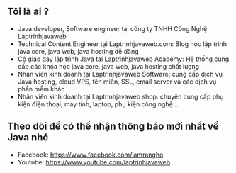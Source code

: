 ## Tôi là ai ?
- Java developer, Software engineer tại công ty TNHH Công Nghệ Laptrinhjavaweb
- Technical Content Engineer tại Laptrinhjavaweb.com: Blog học lập trình java core, java web, java hosting dễ dàng
- Cô giáo dạy lập trình Java tại Laptrinhjavaweb Academy: Hệ thống cung cấp các khóa học java core, java web, java hosting chất lượng
- Nhân viên kinh doanh tại Laptrinhjavaweb Software: cung cấp dịch vụ Java hosting, cloud VPS, tên miền, SSL, email server và các dịch vụ phần mềm khác
- Nhân viên kinh doanh tại Laptrinhjavaweb shop: chuyên cung cấp phụ kiện điện thoại, máy tính, laptop, phụ kiện công nghệ ...

## Theo dõi để có thể nhận thông báo mới nhất về Java nhé
- Facebook: https://www.facebook.com/lamrangho
- Youtube: https://www.youtube.com/laptrinhjavaweb

<!--
**truonglam-laptrinhjavaweb/truonglam-laptrinhjavaweb** is a ✨ _special_ ✨ repository because its `README.md` (this file) appears on your GitHub profile.

Here are some ideas to get you started:

- 🔭 I’m currently working on ...
- 🌱 I’m currently learning ...
- 👯 I’m looking to collaborate on ...
- 🤔 I’m looking for help with ...
- 💬 Ask me about ...
- 📫 How to reach me: ...
- 😄 Pronouns: ...
- ⚡ Fun fact: ...
-->
